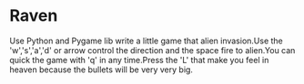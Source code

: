 # Raven

Use Python and Pygame lib write a little game that alien invasion.Use the 'w','s','a','d' or arrow control the direction and the space fire to alien.You can quick the game with 'q' in any time.Press the 'L' that make you feel in heaven because the bullets will be very very big.
